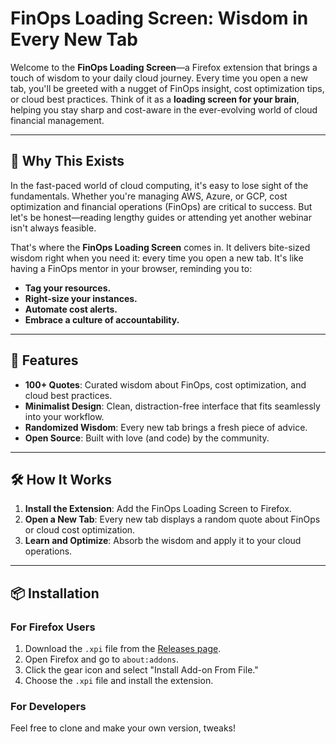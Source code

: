 # FinOps Loading Screen: Wisdom in Every New Tab

Welcome to the **FinOps Loading Screen**—a Firefox extension that brings a touch of wisdom to your daily cloud journey. Every time you open a new tab, you'll be greeted with a nugget of FinOps insight, cost optimization tips, or cloud best practices. Think of it as a **loading screen for your brain**, helping you stay sharp and cost-aware in the ever-evolving world of cloud financial management.

---

## 🌟 **Why This Exists**

In the fast-paced world of cloud computing, it's easy to lose sight of the fundamentals. Whether you're managing AWS, Azure, or GCP, cost optimization and financial operations (FinOps) are critical to success. But let's be honest—reading lengthy guides or attending yet another webinar isn't always feasible.

That's where the **FinOps Loading Screen** comes in. It delivers bite-sized wisdom right when you need it: every time you open a new tab. It's like having a FinOps mentor in your browser, reminding you to:

- **Tag your resources.**
- **Right-size your instances.**
- **Automate cost alerts.**
- **Embrace a culture of accountability.**

---

## 🚀 **Features**

- **100+ Quotes**: Curated wisdom about FinOps, cost optimization, and cloud best practices.
- **Minimalist Design**: Clean, distraction-free interface that fits seamlessly into your workflow.
- **Randomized Wisdom**: Every new tab brings a fresh piece of advice.
- **Open Source**: Built with love (and code) by the community.

---

## 🛠️ **How It Works**

1. **Install the Extension**: Add the FinOps Loading Screen to Firefox.
2. **Open a New Tab**: Every new tab displays a random quote about FinOps or cloud cost optimization.
3. **Learn and Optimize**: Absorb the wisdom and apply it to your cloud operations.

---

## 📦 **Installation**

### For Firefox Users
1. Download the `.xpi` file from the [Releases page](#).
2. Open Firefox and go to `about:addons`.
3. Click the gear icon and select "Install Add-on From File."
4. Choose the `.xpi` file and install the extension.

### For Developers
Feel free to clone and make your own version, tweaks!
